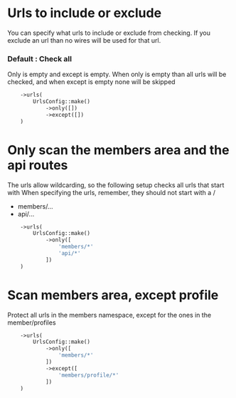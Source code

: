 # Urls to include or exclude
You can specify what urls to include or exclude from checking.
If you exclude an url than no wires will be used for that url.

### Default : Check all
Only is empty and except is empty.
When only is empty than all urls will be checked, and when except is empty none will be skipped
```php
    ->urls(
        UrlsConfig::make()
            ->only([])
            ->except([])
    )
```

# Only scan the members area and the api routes
The urls allow wildcarding, so the following setup checks all urls that start with
When specifying the urls, remember, they should not start with a /
* members/...
* api/...
```php
    ->urls(
        UrlsConfig::make()
            ->only([
                'members/*'
                'api/*'
            ])
    )
```

# Scan members area, except profile
Protect all urls in the members namespace, except for the ones in the member/profiles
```php
    ->urls(
        UrlsConfig::make()
            ->only([
                'members/*'
            ])
            ->except([
                'members/profile/*'
            ])  
    )
```
